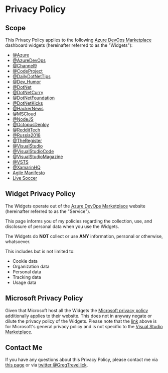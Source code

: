 # Privacy Policy

<!--
## TLDR 
My widgets do not collect any data about you or your organisation. Period.
-->

## Scope

This Privacy Policy applies to the following [Azure DevOps Marketplace](https://marketplace.visualstudio.com/azuredevops) dashboard widgets (hereinafter referred to as the "Widgets"):

- [@Azure](https://marketplace.visualstudio.com/items?itemName=GregTrevellick.vsts-extensions-tweets-azure)
- [@AzureDevOps](https://marketplace.visualstudio.com/items?itemName=GregTrevellick.vsts-extensions-tweets-AzureDevOps)
- [@Channel9](https://marketplace.visualstudio.com/items?itemName=GregTrevellick.vsts-extensions-tweets-Ch9)
- [@CodeProject](https://marketplace.visualstudio.com/items?itemName=GregTrevellick.vsts-extensions-tweets-CodeProject)
- [@DailyDotNetTips](https://marketplace.visualstudio.com/items?itemName=GregTrevellick.vsts-extensions-tweets-DailyDotNetTips)
- [@Dev_Humor](https://marketplace.visualstudio.com/items?itemName=GregTrevellick.vsts-extensions-tweets-Dev-Humor)
- [@DotNet](https://marketplace.visualstudio.com/items?itemName=GregTrevellick.vsts-extensions-tweets-DotNet)
- [@DotNetCurry](https://marketplace.visualstudio.com/items?itemName=GregTrevellick.vsts-extensions-tweets-DotNetCurry)
- [@DotNetFoundation](https://marketplace.visualstudio.com/items?itemName=GregTrevellick.vsts-extensions-tweets-DotNetFdn)
- [@DotNetKicks](https://marketplace.visualstudio.com/items?itemName=GregTrevellick.vsts-extensions-tweets-DotNetKicks)
- [@HackerNews](https://marketplace.visualstudio.com/items?itemName=GregTrevellick.vsts-extensions-tweets-NewsYCombinator)
- [@MSCloud](https://marketplace.visualstudio.com/items?itemName=GregTrevellick.vsts-extensions-tweets-MSCloud)
- [@NodeJS](https://marketplace.visualstudio.com/items?itemName=GregTrevellick.vsts-extensions-tweets-NodeJS)
- [@OctopusDeploy](https://marketplace.visualstudio.com/items?itemName=GregTrevellick.vsts-extensions-tweets-OctopusDeploy)
- [@RedditTech](https://marketplace.visualstudio.com/items?itemName=GregTrevellick.vsts-extensions-tweets-RedditTech)
- [@Russia2018](https://marketplace.visualstudio.com/items?itemName=GregTrevellick.vsts-extensions-tweets-TheLiveSoccer)
- [@TheRegister](https://marketplace.visualstudio.com/items?itemName=GregTrevellick.vsts-extensions-tweets-TheRegister)
- [@VisualStudio](https://marketplace.visualstudio.com/items?itemName=GregTrevellick.vsts-extensions-tweets-VisualStudio)
- [@VisualStudioCode](https://marketplace.visualstudio.com/items?itemName=GregTrevellick.vsts-extensions-tweets-Code)
- [@VisualStudioMagazine](https://marketplace.visualstudio.com/items?itemName=GregTrevellick.vsts-extensions-tweets-VSMDev)
- [@VSTS](https://marketplace.visualstudio.com/items?itemName=GregTrevellick.vsts-extensions-tweets-vsts)
- [@XamarinHQ](https://marketplace.visualstudio.com/items?itemName=GregTrevellick.vsts-extensions-tweets-XamarinHQ)
- [Agile Manifesto](https://marketplace.visualstudio.com/items?itemName=GregTrevellick.AgileManifestoDashboardWidget)
- [Live Soccer](https://marketplace.visualstudio.com/items?itemName=GregTrevellick.vsts-extensions-tweets-LiveSoccer)

## Widget Privacy Policy

The Widgets operate out of the [Azure DevOps Marketplace](https://marketplace.visualstudio.com/search?term=trevellick&target=AzureDevOps&category=All%20categories&sortBy=Name) website (hereinafter referred to as the "Service").

This page informs you of my policies regarding the collection, use, and disclosure of personal data when you use the Widgets.

The Widgets do **NOT** collect or use **ANY** information, personal or otherwise, whatsoever.

This includes but is not limited to:
- Cookie data
- Organization data
- Personal data 
- Tracking data 
- Usage data

## Microsoft Privacy Policy 

Given that Microsoft host all the Widgets the [Microsoft privacy policy](https://privacy.microsoft.com/en-gb/privacystatement) additionally applies to their website. This does not in anyway negate or dilute the privacy policy of the Widgets. Please note that the [link](https://privacy.microsoft.com/en-gb/privacystatement) above is for Microsoft's general privacy policy and is not specific to the [Visual Studio Marketplace](https://marketplace.visualstudio.com/azuredevops).

## Contact Me

If you have any questions about this Privacy Policy, please contact me via [this page](https://github.com/GregTrevellick/AzureDevOpsAgileManifestoWidget/issues) or via [twitter @GregTrevellick](https://twitter.com/GregTrevellick).
